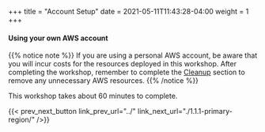 +++
title = "Account Setup"
date =  2021-05-11T11:43:28-04:00
weight = 1
+++

#### Using your own AWS account

{{% notice note %}}
If you are using a personal AWS account, be aware that you will incur costs for the resources deployed in this workshop. After completing the workshop, remember to complete the [Cleanup](../../5-cleanup/) section to remove any unnecessary AWS resources.
{{% /notice %}}

This workshop takes about 60 minutes to complete. 

{{< prev_next_button link_prev_url="../" link_next_url="./1.1.1-primary-region/" />}}
